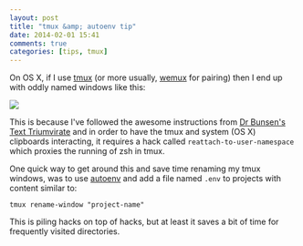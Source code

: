 ```yaml
---
layout: post
title: "tmux &amp; autoenv tip"
date: 2014-02-01 15:41
comments: true
categories: [tips, tmux]
---
```


On OS X, if I use [tmux](http://tmux.sourceforge.net/) (or more usually,
[wemux](https://github.com/zolrath/wemux) for pairing) then I end up with oddly
named windows like this:

![](http://d14vbe8lasdppi.cloudfront.net/01_02_2014_15_45.jpg)

This is because I've followed the awesome instructions from
[Dr Bunsen's Text Triumvirate](http://www.drbunsen.org/the-text-triumvirate/)
and in order to have the tmux and system (OS X) clipboards interacting, it
requires a hack called `reattach-to-user-namespace` which proxies the running of
zsh in tmux.

One quick way to get around this and save time renaming my tmux windows, was to
use [autoenv](https://github.com/kennethreitz/autoenv) and add a file named
`.env` to projects with content similar to:

    tmux rename-window "project-name"

This is piling hacks on top of hacks, but at least it saves a bit of time for
frequently visited directories.
